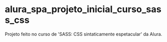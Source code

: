 # alura_spa_projeto_inicial_curso_sass_css

Projeto feito no curso de 'SASS: CSS sintaticamente espetacular' da Alura.
